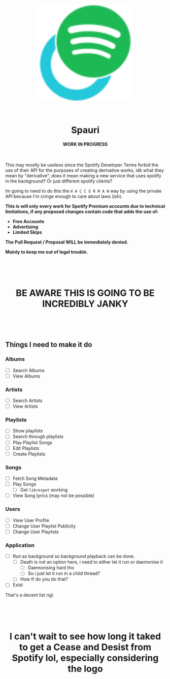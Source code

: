 <div align="center">
	<img src="./src/assets/logo.min.svg" width="300px" height="300px" alt="Possible Taurify Logo" title="Possible Taurify Logo">
	<br /><br /><br />
	<h1>Spauri</h1>
	<strong>WORK IN PROGRESS</strong>
	<br /><br /><br />
</div>

This may mostly be useless since the Spotify Developer Terms forbid the use of their API for the purposes of creating derivative works, idk what they mean by "derivative", does it mean making a new service that uses spotify in the background? Or just different spotify clients?

Im going to need to do this the `H A C C E R M A N` way by using the private API because I'm cringe enough to care about laws (ish).

**This is will only every work for Spotify Premium accounts due to technical limitations, if any proposed changes contain code that adds the use of:**

- **Free Accounts**
- **Advertising**
- **Limited Skips**

**The Pull Request / Proposal WILL be immediately denied.**

**Mainly to keep me out of legal trouble.**

<div align="center">
	<br /><br /><br />
	<h1>BE AWARE THIS IS GOING TO BE INCREDIBLY JANKY</h1>
	<br /><br /><br />
</div>

## Things I need to make it do

### Albums

-   [ ] Search Albums
-   [ ] View Albums

### Artists

-   [ ] Search Artists
-   [ ] View Artists

### Playlists

-   [ ] Show playlists
-   [ ] Search through playlists
-   [ ] Play Playlist Songs
-   [ ] Edit Playlists
-   [ ] Create Playlists

### Songs

-   [ ] Fetch Song Metadata
-   [ ] Play Songs
    -   [ ] Get `librespot` working
-   [ ] View Song lyrics (may not be possible)

### Users

-   [ ] View User Profile
-   [ ] Change User Playlist Publicity
-   [ ] Change User Playlists

### Application

-   [ ] Run as background so background playback can be done.
    -   [ ] Death is not an option here, i need to either let it run or daemonise it
        -   [ ] Daemonising hard tho
        -   [ ] So i just let it run in a child thread?
    -   [ ] How tf do you do that?
-	[ ] Exist

That's a decent list ngl.

<div align="center">
	<br /><br /><br />
	<h1>I can't wait to see how long it taked to get a Cease and Desist from Spotify lol, especially considering the logo</h1>
	<br /><br /><br />
</div>